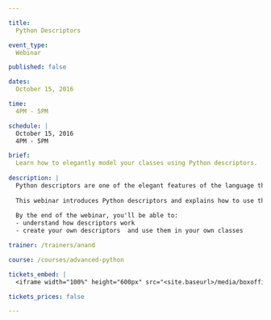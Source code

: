 ```yaml
---

title:
  Python Descriptors

event_type:
  Webinar

published: false

dates:
  October 15, 2016

time:
  4PM - 5PM

schedule: |
  October 15, 2016  
  4PM - 5PM

brief:
  Learn how to elegantly model your classes using Python descriptors.
  
description: |
  Python descriptors are one of the elegant features of the language that allows defining classes in a declarative way. Many modern libraries and frameworks use them to create elegant APIs. 
  
  This webinar introduces Python descriptors and explains how to use them in practical applications using lot of examples.
  
  By the end of the webinar, you'll be able to:
  - understand how descriptors work
  - create your own descriptors  and use them in your own classes

trainer: /trainers/anand

course: /courses/advanced-python

tickets_embed: |
  <iframe width="100%" height="600px" src="<site.baseurl>/media/boxoffice.html" frameborder="0"></iframe>

tickets_prices: false

---
```

